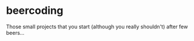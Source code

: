 beercoding
==========

Those small projects that you start (although you really shouldn't) after few beers...